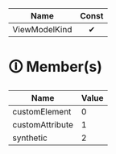 | Name       | Const                        |
|------------|:----------------------------:|
| ViewModelKind | ✔ |

# &#128712; Member(s)

| Name         | Value         |
|--------------|---------------|
| customElement | 0 |
| customAttribute | 1 |
| synthetic | 2 |
